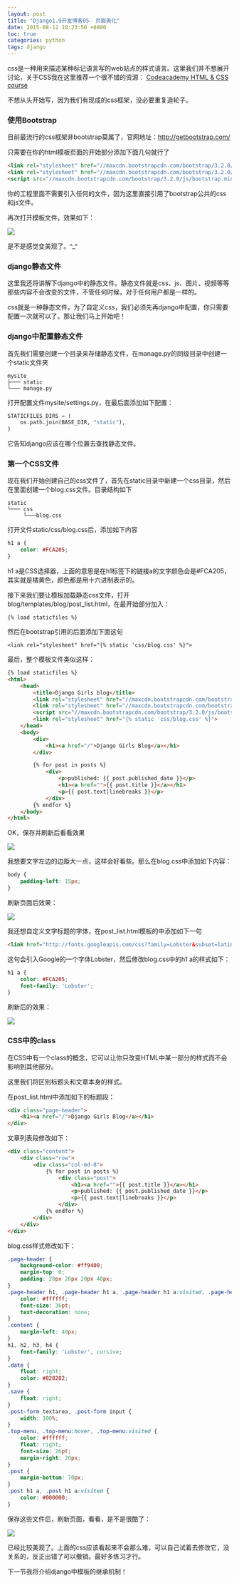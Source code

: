 ```yaml
---
layout: post
title: "Django1.9开发博客05- 页面美化"
date: 2015-08-12 10:23:50 +0800
toc: true
categories: python
tags: django
---
```


css是一种用来描述某种标记语言写的web站点的样式语言。这里我们并不想展开讨论，关于CSS我在这里推荐一个很不错的资源： [Codeacademy HTML & CSS course][]

不想从头开始写，因为我们有现成的css框架，没必要重复造轮子。<!--more-->

### 使用Bootstrap
目前最流行的css框架非bootstrap莫属了，官网地址：<http://getbootstrap.com/>

只需要在你的html模板页面的开始部分添加下面几句就行了

``` html
<link rel="stylesheet" href="//maxcdn.bootstrapcdn.com/bootstrap/3.2.0/css/bootstrap.min.css">
<link rel="stylesheet" href="//maxcdn.bootstrapcdn.com/bootstrap/3.2.0/css/bootstrap-theme.min.css">
<script src="//maxcdn.bootstrapcdn.com/bootstrap/3.2.0/js/bootstrap.min.js"></script>
```

你的工程里面不需要引入任何的文件，因为这里直接引用了bootstrap公共的css和js文件。

再次打开模板文件，效果如下：

![](http://yidaospace.qiniudn.com/dj011.jpg)

是不是感觉变美观了。^_^

### django静态文件
这里我还将讲解下django中的静态文件。静态文件就是css、js、图片、视频等等那些内容不会改变的文件，不管任何时候，对于任何用户都是一样的。

css就是一种静态文件，为了自定义css，我们必须先再django中配置，你只需要配置一次就可以了。那让我们马上开始吧！

### django中配置静态文件
首先我们需要创建一个目录来存储静态文件，在manage.py的同级目录中创建一个static文件夹
```
mysite
├─── static
└─── manage.py
```

打开配置文件mysite/settings.py，在最后面添加如下配置：

``` python
STATICFILES_DIRS = (
    os.path.join(BASE_DIR, "static"),
)
```
它告知django应该在哪个位置去查找静态文件。

### 第一个CSS文件
现在我们开始创建自己的css文件了，首先在static目录中新建一个css目录，然后在里面创建一个blog.css文件。目录结构如下
```
static
└─── css
     └───blog.css
```

打开文件static/css/blog.css后，添加如下内容

``` css
h1 a {
    color: #FCA205;
}
```
h1 a是CSS选择器，上面的意思是在h1标签下的链接a的文字颜色会是#FCA205，其实就是橘黄色，颜色都是用十六进制表示的。

接下来我们要让模板加载静态css文件，打开blog/templates/blog/post_list.html，在最开始部分加入：
```
{% load staticfiles %}
```

然后在bootstrap引用的后面添加下面这句
```
<link rel="stylesheet" href="{% static 'css/blog.css' %}">
```
最后，整个模板文件类似这样：
``` html
{% load staticfiles %}
<html>
    <head>
        <title>Django Girls blog</title>
        <link rel="stylesheet" href="//maxcdn.bootstrapcdn.com/bootstrap/3.2.0/css/bootstrap.min.css">
        <link rel="stylesheet" href="//maxcdn.bootstrapcdn.com/bootstrap/3.2.0/css/bootstrap-theme.min.css">
        <script src="//maxcdn.bootstrapcdn.com/bootstrap/3.2.0/js/bootstrap.min.js"></script>
        <link rel="stylesheet" href="{% static 'css/blog.css' %}">
    </head>
    <body>
        <div>
            <h1><a href="/">Django Girls Blog</a></h1>
        </div>

        {% for post in posts %}
            <div>
                <p>published: {{ post.published_date }}</p>
                <h1><a href="">{{ post.title }}</a></h1>
                <p>{{ post.text|linebreaks }}</p>
            </div>
        {% endfor %}
    </body>
</html>
```

OK，保存并刷新后看看效果

![](http://yidaospace.qiniudn.com/dj012.jpg)

我想要文字左边的边距大一点，这样会好看些。那么在blog.css中添加如下内容：

``` css
body {
    padding-left: 15px;
}
```
刷新页面后效果：

![](http://yidaospace.qiniudn.com/dj013.jpg)

我还想自定义文字标题的字体，在post_list.html模板的中添加如下一句

``` html
<link href="http://fonts.googleapis.com/css?family=Lobster&subset=latin,latin-ext" rel="stylesheet" type="text/css">
```
这句会引入Google的一个字体Lobster，然后修改blog.css中的h1 a的样式如下：

``` css
h1 a {
    color: #FCA205;
    font-family: 'Lobster';
}
```
刷新后的效果：

![](http://yidaospace.qiniudn.com/dj014.jpg)

### CSS中的class
在CSS中有一个class的概念，它可以让你只改变HTML中某一部分的样式而不会影响到其他部分。

这里我们将区别标题头和文章本身的样式。

在post_list.html中添加如下的标题段：

``` html
<div class="page-header">
    <h1><a href="/">Django Girls Blog</a></h1>
</div>
```
文章列表段修改如下：
``` html
<div class="content">
    <div class="row">
        <div class="col-md-8">
            {% for post in posts %}
                <div class="post">
                    <h1><a href="">{{ post.title }}</a></h1>
                    <p>published: {{ post.published_date }}</p>
                    <p>{{ post.text|linebreaks }}</p>
                </div>
            {% endfor %}
        </div>
    </div>
</div>
```

blog.css样式修改如下：
``` css
.page-header {
    background-color: #ff9400;
    margin-top: 0;
    padding: 20px 20px 20px 40px;
}
.page-header h1, .page-header h1 a, .page-header h1 a:visited, .page-header h1 a:active {
    color: #ffffff;
    font-size: 36pt;
    text-decoration: none;
}
.content {
    margin-left: 40px;
}
h1, h2, h3, h4 {
    font-family: 'Lobster', cursive;
}
.date {
    float: right;
    color: #828282;
}
.save {
    float: right;
}
.post-form textarea, .post-form input {
    width: 100%;
}
.top-menu, .top-menu:hover, .top-menu:visited {
    color: #ffffff;
    float: right;
    font-size: 26pt;
    margin-right: 20px;
}
.post {
    margin-bottom: 70px;
}
.post h1 a, .post h1 a:visited {
    color: #000000;
}
```
保存这些文件后，刷新页面，看看，是不是很酷了：

![](http://yidaospace.qiniudn.com/dj015.jpg)

已经比较美观了。上面的css应该看起来不会那么难，可以自己试着去修改它，没关系的，反正出错了可以撤销。最好多练习才行。

下一节我将介绍django中模板的继承机制！

[Codeacademy HTML & CSS course]: http://www.codecademy.com/tracks/web
